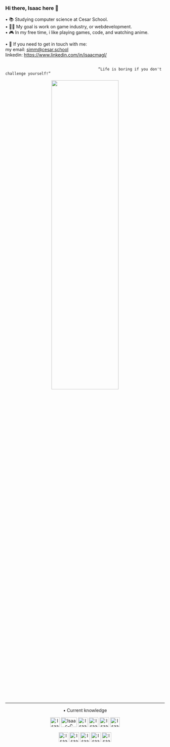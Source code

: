 ### Hi there, Isaac here 👋

• 📚  Studying computer science at Cesar School.                                                                                                                              
• 👨‍💻  My goal is work on game industry, or webdevelopment.                              
• 🎮  In my free time, i like playing games, code, and watching anime.

• 💬  If you need to get in touch with me:<br>
        my email: simm@cesar.school<br>
        linkedin: https://www.linkedin.com/in/isaacmagl/

  ##
    
                                             “Life is boring if you don't challenge yourself!”
 
    
  <div align="center"><img width = 65% height = 50% src = "https://static.wikia.nocookie.net/haikyuu/images/d/db/Nishinoya_2_s1_e20.png/revision/latest?cb=20220218110015"><div/>

--------------------------------------------------------------------------------------------------
• Current knowledge
<div style = "display inline_block">
  <img align = "center" alt = "Isaac-Python" height = "30" widh = "40" src = "https://img.shields.io/badge/Python-3776AB?style=for-the-badge&logo=python&logoColor=white">
 <img align = "center" alt = "Isaac-C" height = "30" width = "50" src = "https://img.shields.io/badge/c-%2300599C.svg?style=for-the-badge&logo=c&logoColor=white">
 <img align = "center" alt = "Isaac-Vscode" height = "30" widh = "40" src = "https://img.shields.io/badge/Visual%20Studio%20Code-0078d7.svg?style=for-the-badge&logo=visual-studio-code&logoColor=white">
 <img align = "center" alt = "Isaac-git" height = "30" widh = "40" src = "https://img.shields.io/badge/git-%23F05033.svg?style=for-the-badge&logo=git&logoColor=white">
 <img align = "center" alt = "Isaac-html5" height = "30" widh = "40" src = "https://img.shields.io/badge/html5-%23E34F26.svg?style=for-the-badge&logo=html5&logoColor=white">
 <img align = "center" alt = "Isaac-css" height = "30" widh = "40" src = "https://img.shields.io/badge/css3-%231572B6.svg?style=for-the-badge&logo=css3&logoColor=white"><br><br>
 <img align = "center" alt = "Isaac-javascript" height = "30" widh = "40" src = "https://img.shields.io/badge/JavaScript-F7DF1E?style=for-the-badge&logo=javascript&logoColor=white">
 <img align = "center" alt = "Isaac-bootstrap" height = "30" widh = "40" src = "https://img.shields.io/badge/Bootstrap-563D7C?style=for-the-badge&logo=bootstrap&logoColor=white">
 <img align = "center" alt = "Isaac-java" height = "30" widh = "40" src = "https://img.shields.io/badge/Java-ED8B00?style=for-the-badge&logo=java&logoColor=white">
 <img align = "center" alt = "Isaac-php" height = "30" widh = "40" src = "https://img.shields.io/badge/PHP-777BB4?style=for-the-badge&logo=php&logoColor=white">
 <img align = "center" alt = "Isaac-django" height = "30" widh = "40" src = "https://img.shields.io/badge/Django-092E20?style=for-the-badge&logo=django&logoColor=white">
 

   </div> 
